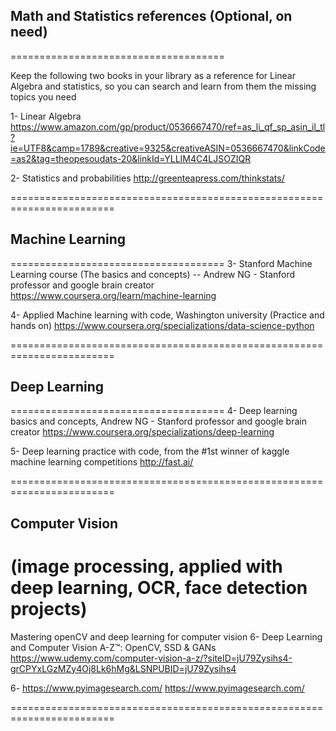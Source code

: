 ## Math and Statistics references (Optional, on need)
=====================================

Keep the following two books in your library as a reference for Linear Algebra and statistics, so you can search and learn from them the missing topics you need

1- Linear Algebra
https://www.amazon.com/gp/product/0536667470/ref=as_li_qf_sp_asin_il_tl?ie=UTF8&camp=1789&creative=9325&creativeASIN=0536667470&linkCode=as2&tag=theopesoudats-20&linkId=YLLIM4C4LJSOZIQR

2- Statistics and probabilities
http://greenteapress.com/thinkstats/

========================================================================

## Machine Learning
=====================================
3- Stanford Machine Learning course (The basics and concepts)
-- Andrew NG - Stanford professor and google brain creator
https://www.coursera.org/learn/machine-learning

4- Applied Machine learning with code, Washington university (Practice and hands on)
https://www.coursera.org/specializations/data-science-python

========================================================================

## Deep Learning
=====================================
4- Deep learning basics and concepts, Andrew NG - Stanford professor and google brain creator
https://www.coursera.org/specializations/deep-learning

5- Deep learning practice with code, from the #1st winner of kaggle machine learning competitions
http://fast.ai/

========================================================================

## Computer Vision 
(image processing, applied with deep learning, OCR, face detection projects)
=====================================
Mastering openCV and deep learning for computer vision
6- Deep Learning and Computer Vision A-Z™: OpenCV, SSD & GANs 
https://www.udemy.com/computer-vision-a-z/?siteID=jU79Zysihs4-grCPYxLGzMZy4Oj8Lk6hMg&LSNPUBID=jU79Zysihs4

6- https://www.pyimagesearch.com/
https://www.pyimagesearch.com/

========================================================================
